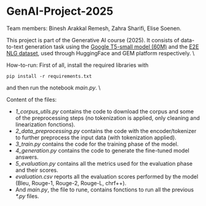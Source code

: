 # GenAI-Project-2025
Team members: Binesh Arakkal Remesh, Zahra Sharifi, Elise Soenen.

This project is part of the Generative AI course (2025). It consists of data-to-text generation task using the [Google T5-small model (60M)](https://huggingface.co/google-t5/t5-small) and the [E2E NLG dataset](https://gem-benchmark.com/data_cards/e2e_nlg), used through HuggingFace and GEM platform respectively. \\

How-to-run:
First of all, install the required libraries with
```
pip install -r requirements.txt
```
and then run the notebook *main.py*. \\

Content of the files:
- *1_corpus_utils.py* contains the code to download the corpus and some of the preprocessing steps (no tokenization is applied, only cleaning and linearization fonctions).
- *2_data_preprocessing.py* contains the code with the encoder/tokenizer to further preprocess the input data (with tokenization applied).
- *3_train.py* contains the code for the training phase of the model.
- *4_generation.py* contains the code to generate the fine-tuned model answers.
- *5_evaluation.py* contains all the metrics used for the evaluation phase and their scores.
- *evaluation.csv* reports all the evaluation scores performed by the model (Bleu, Rouge-1, Rouge-2, Rouge-L, chrf++).
- And *main.py*, the file to rune, contains fonctions to run all the previous *\*.py* files.
